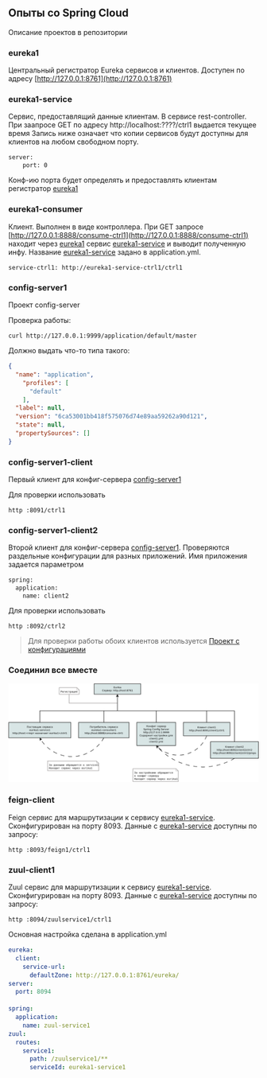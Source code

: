 ## Опыты со Spring Cloud

Описание проектов в репозитории

<a name="eureka1"></a>
### eureka1 

Центральный регистратор Eureka сервисов и клиентов. Доступен по адресу
[http://127.0.0.1:8761](http://127.0.0.1:8761)

<a name="eureka1-service"></a>
### eureka1-service

Сервис, предоставлящий данные клиентам. В сервисе rest-controller. При заапросе GET по адресу http://localhost:????/ctrl1 выдается текущее время
Запись ниже означает что копии сервисов будут доступны для клиентов на любом свободном порту.
````
server:
    port: 0
````

Конф-ию порта будет определять и предоставлять клиентам регистратор [eureka1](#eureka1)

### eureka1-consumer

Клиент. Выполнен в виде контроллера. 
При GET запросе [http://127.0.0.1:8888/consume-ctrl1](http://127.0.0.1:8888/consume-ctrl1) находит через [eureka1](#eureka1) сервис [eureka1-service](#eureka1-service) и выводит полученную инфу. Название [eureka1-service](#eureka1-service) задано в application.yml.

````
service-ctrl1: http://eureka1-service-ctrl1/ctrl1
````
<a name="config-server1"></a>
### config-server1

Проект config-server

Проверка работы:
````shell script
curl http://127.0.0.1:9999/application/default/master
````

Должно выдать что-то типа такого:
```json
{
  "name": "application",
    "profiles": [
      "default"
    ],
  "label": null,
  "version": "6ca53001bb418f575076d74e89aa59262a90d121",
  "state": null,
  "propertySources": []
}  
```

### config-server1-client

Первый клиент для конфиг-сервера [config-server1](#config-server1)

Для проверки использовать 
```shell script
http :8091/ctrl1
``` 

### config-server1-client2

Второй клиент для конфиг-сервера [config-server1](#config-server1).
Проверяются раздельные конфигурации для разных приложений. Имя приложения задается параметром
```
spring:
  application:
    name: client2
```

Для проверки использовать 
````shell script
http :8092/ctrl2
```` 

>Для проверки работы обоих клиентов используется [Проект с конфигурациями](https://github.com/cherepakhin/config-repo)

### Соединил все вместе

![Схема](doc/schema.png "Схема")

### feign-client

Feign сервис для маршрутизации к сервису [eureka1-service](#eureka1-service). Сконфигурирован на порту 8093. Данные с [eureka1-service](#eureka1-service) доступны по запросу:
```shell script
http :8093/feign1/ctrl1
```
### zuul-client1

Zuul сервис для маршрутизации к сервису [eureka1-service](#eureka1-service). Сконфигурирован на порту 8093. Данные с [eureka1-service](#eureka1-service) доступны по запросу:

```shell script
http :8094/zuulservice1/ctrl1
```

Основная настройка сделана в application.yml

```yaml
eureka:
  client:
    service-url:
      defaultZone: http://127.0.0.1:8761/eureka/
server:
  port: 8094

spring:
  application:
    name: zuul-service1
zuul:
  routes:
    service1:
      path: /zuulservice1/**
      serviceId: eureka1-service1
``` 
